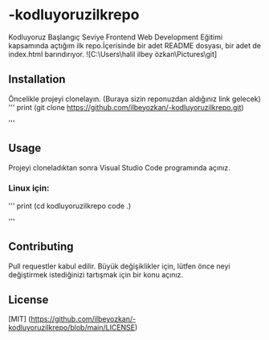 # -kodluyoruzilkrepo
Kodluyoruz  Başlangıç Seviye Frontend Web Development Eğitimi kapsamında açtığım ilk repo.İçerisinde bir adet README dosyası, bir adet de index.html barındırıyor.
![C:\Users\halil ilbey özkan\Pictures\git]
## Installation
Öncelikle projeyi clonelayın. (Buraya sizin reponuzdan aldığınız link gelecek)
'''
print (git clone https://github.com/ilbeyozkan/-kodluyoruzilkrepo.git)

'''
## Usage
Projeyi cloneladıktan sonra Visual Studio Code programında açınız.

### Linux için:

'''
print (cd kodluyoruzilkrepo
code .)

'''

## Contributing
Pull requestler kabul edilir. Büyük değişiklikler için, lütfen önce neyi değiştirmek istediğinizi tartışmak için bir konu açınız.
## License

[MIT] (https://github.com/ilbeyozkan/-kodluyoruzilkrepo/blob/main/LICENSE)


